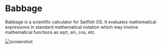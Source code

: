 Babbage
=======

Babbage is a scientific calculator for Sailfish OS.  It evaluates 
mathematical expressions in standard mathematical notation which may 
involve mathematical functions as sqrt, sin, cos, etc.

![screenshot](https://raw.githubusercontent.com/rabauke/harbour-babbage/master/images/screenshot_1.png)
